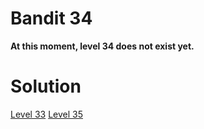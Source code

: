 <html>
<h1>Bandit 34</h1>

<p><strong>At this moment, level 34 does not exist yet.</strong></p>

<h1>Solution</h1>

<a href="bandit/tasks/bandit33.md">Level 33</a>
<a href="bandit/tasks/bandit35.md">Level 35</a>
</html>
